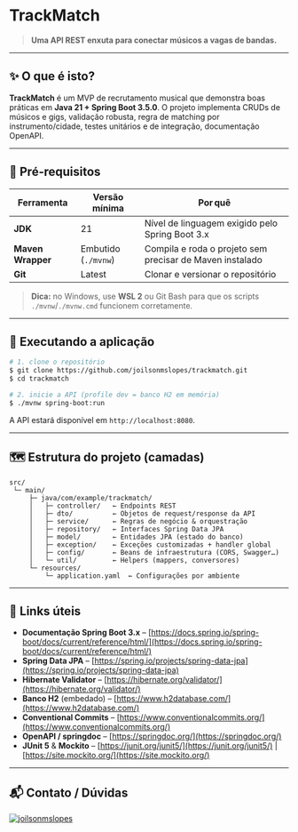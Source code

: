 # TrackMatch

> **Uma API REST enxuta para conectar músicos a vagas de bandas.**

---

## ✨ O que é isto?

**TrackMatch** é um MVP de recrutamento musical que demonstra boas práticas em **Java 21 + Spring Boot 3.5.0**.
O projeto implementa CRUDs de músicos e gigs, validação robusta, regra de matching por instrumento/cidade, testes unitários e de integração, documentação OpenAPI.

---

## 🔧 Pré‑requisitos

| Ferramenta                               | Versão mínima       | Por quê                                                  |
| ---------------------------------------- | ------------------- | -------------------------------------------------------- |
| **JDK**                                  | 21                  | Nível de linguagem exigido pelo Spring Boot 3.x          |
| **Maven Wrapper**                        | Embutido (`./mvnw`) | Compila e roda o projeto sem precisar de Maven instalado |
| **Git**                                  | Latest              | Clonar e versionar o repositório                         |
> **Dica:** no Windows, use **WSL 2** ou Git Bash para que os scripts `./mvnw`/`./mvnw.cmd` funcionem corretamente.

---

## 🚀 Executando a aplicação

```bash
# 1. clone o repositório
$ git clone https://github.com/joilsonmslopes/trackmatch.git
$ cd trackmatch

# 2. inicie a API (profile dev = banco H2 em memória)
$ ./mvnw spring-boot:run
```

A API estará disponível em `http://localhost:8080`.

---

## 🗺️ Estrutura do projeto (camadas)

```
src/
 └─ main/
     ├─ java/com/example/trackmatch/
     │   ├─ controller/   ← Endpoints REST
     │   ├─ dto/          ← Objetos de request/response da API
     │   ├─ service/      ← Regras de negócio & orquestração
     │   ├─ repository/   ← Interfaces Spring Data JPA
     │   ├─ model/        ← Entidades JPA (estado do banco)
     │   ├─ exception/    ← Exceções customizadas + handler global
     │   ├─ config/       ← Beans de infraestrutura (CORS, Swagger…)
     │   └─ util/         ← Helpers (mappers, conversores)
     └─ resources/
         └─ application.yaml  ← Configurações por ambiente
```

---

## 🔗 Links úteis

* **Documentação Spring Boot 3.x** – [https://docs.spring.io/spring-boot/docs/current/reference/html/](https://docs.spring.io/spring-boot/docs/current/reference/html/)
* **Spring Data JPA** – [https://spring.io/projects/spring-data-jpa](https://spring.io/projects/spring-data-jpa)
* **Hibernate Validator** – [https://hibernate.org/validator/](https://hibernate.org/validator/)
* **Banco H2** (embedado) – [https://www.h2database.com/](https://www.h2database.com/)
* **Conventional Commits** – [https://www.conventionalcommits.org/](https://www.conventionalcommits.org/)
* **OpenAPI / springdoc** – [https://springdoc.org/](https://springdoc.org/)
* **JUnit 5** & **Mockito** – [https://junit.org/junit5/](https://junit.org/junit5/) | [https://site.mockito.org/](https://site.mockito.org/)

---

## 📬 Contato / Dúvidas

[![joilsonmslopes](https://img.shields.io/badge/joilsonmslopes-LinkedIn-0A66C2?style=flat-square&link=https://www.linkedin.com/in/joilsonmslopes/)](https://www.linkedin.com/in/joilsonmslopes/)
